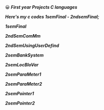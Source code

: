 :grinning:  ***First year Projects C languages***


***Here's my c codes 1semFinal - 2ndsemFinal;***



***1semFinal***

***2ndSemComMm***

***2ndSemUsingUserDefind***

***2semBankSystem***

***2semLocBloVar***

***2semParaMeter1***

***2semParaMeter2***

***2semPointer1***

***2semPointer2***
